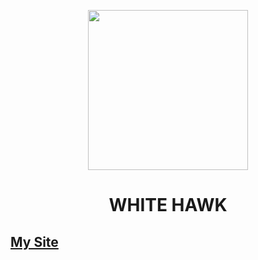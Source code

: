 <p align="center">
  <img src="https://whe.gg/img/whe.svg" style="width: 16rem;"/>
  <h1 style="text-align: center;">WHITE HAWK</h1>
  <h2><a href="https://whe.gg" target="_blank" rel="noopener noreferrer">My Site</a></h2>
</p>
